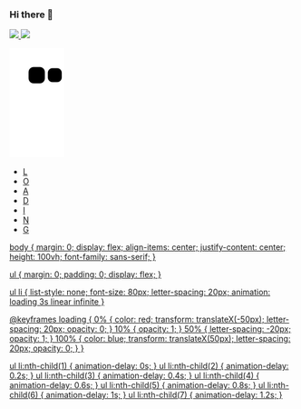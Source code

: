 ### Hi there 👋

<div>
<a href="https://github.com/seu-usuário-aqui">
<img height="180em" src="https://github-readme-stats.vercel.app/api/top-langs/?username=JhonathanLemos&layout=compact&langs_count=7&theme=dracula"/>
<img height="180em" src="https://github-readme-stats.vercel.app/api?username=JhonathanLemos&show_icons=true&theme=dracula&include_all_commits=true&count_private=true"/>
</div>
  
  
  ![Snake animation](https://github.com/JhonathanLemos/JhonathanLemos/blob/output/github-contribution-grid-snake.svg)
  
  <!DOCTYPE html>
<html lang="pt-br">
<head>
    <meta charset="UTF-8">
    <meta name="viewport" content="width=device-width, initial-scale=1.0">
    <link rel="stylesheet" href="style.css">
    <title>Loading</title>
</head>
<body>
    <ul>
        <li>L</li>
        <li>O</li>
        <li>A</li>
        <li>D</li>
        <li>I</li>
        <li>N</li>
        <li>G</li>
    </ul>
    
</body>
</html>
  
  body
{
    margin: 0;
    display: flex;
    align-items: center;
    justify-content: center;
    height: 100vh;
    font-family: sans-serif;
}

ul
{
    margin: 0;
    padding: 0;
    display: flex;
}

ul li
{
    list-style: none;
    font-size: 80px;
    letter-spacing: 20px;
    animation: loading 3s linear infinite
}

@keyframes loading
{
    0%
{ 
    color: red;
    transform: translateX(-50px);
    letter-spacing: 20px;
    opacity: 0;
}
    10% 
{
    opacity: 1;
}
    50% 
{ 
    letter-spacing: -20px;
    opacity: 1;
}
    100% 
{
    color: blue;
    transform: translateX(50px);
    letter-spacing: 20px;
    opacity: 0;
}
}

ul li:nth-child(1)
{
    animation-delay: 0s;
}
ul li:nth-child(2)
{
    animation-delay: 0.2s;
}
ul li:nth-child(3)
{
    animation-delay: 0.4s;
}
ul li:nth-child(4)
{
    animation-delay: 0.6s;
}
ul li:nth-child(5)
{
    animation-delay: 0.8s;
}
ul li:nth-child(6)
{
    animation-delay: 1s;
}
ul li:nth-child(7)
{
    animation-delay: 1.2s;
}
